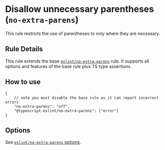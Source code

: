 # Disallow unnecessary parentheses (`no-extra-parens`)

This rule restricts the use of parentheses to only where they are necessary.

## Rule Details

This rule extends the base [`eslint/no-extra-parens`](https://eslint.org/docs/rules/no-extra-parens) rule.
It supports all options and features of the base rule plus TS type assertions.

## How to use

```cjson
{
    // note you must disable the base rule as it can report incorrect errors
    "no-extra-parens": "off",
    "@typescript-eslint/no-extra-parens": ["error"]
}
```

## Options

See [`eslint/no-extra-parens` options](https://eslint.org/docs/rules/no-extra-parens#options).
